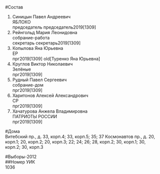 #Состав  
1. Синицын Павел Андреевич  
    ЯБЛОКО  
    председатель председатель2019[1309]  
2. Рейнгольд Мария Леонидовна  
    собрание-работа  
    секретарь секретарь2019[1309]  
3. Копылова Яна Юрьевна  
    ЕР  
    прг2019[1309] old[Туренко Яна Юрьевна]  
4. Круглов Виктор Николаевич  
    Зелёные  
    прг2019[1309]  
5. Рудный Павел Сергеевич  
    собрание-дом  
    прг2019[1309]  
6. Харитонов Алексей Александрович  
    СР  
    прг2019[1309]  
7. Хачатурова Анжела Владимировна  
    ПАТРИОТЫ РОССИИ  
    прг2019[1309]  
  
#Дома  
Витебский пр., д. 33, корп.4; 33, корп.5; 35; 37 Космонавтов пр., д. 20, корп.1; 20, корп.2; 20, корп.З; 22; 24; 26; 28, корп.2; 30, корп.1; 30, корп.2; 30, корп.З  
  
#Выборы-2012  
##Номер УИК  
1036  
